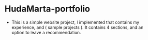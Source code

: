 # HudaMarta-portfolio

- This is a simple website project, I implemented that contains my experience, and ( sample projects ). It contains 4 sections, and an option to leave a recommendation.

